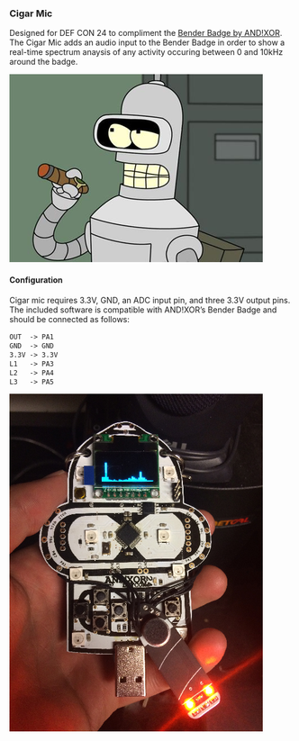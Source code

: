 ### Cigar Mic
Designed for DEF CON 24 to compliment the [Bender Badge by AND!XOR](https://github.com/ANDnXOR/ANDnXOR_DC24_Badge). The Cigar Mic adds an audio input to the Bender Badge in order to show a real-time spectrum anaysis of any activity occuring between 0 and 10kHz around the badge.

![](bender.jpg)

#### Configuration
Cigar mic requires 3.3V, GND, an ADC input pin, and three 3.3V output pins. The included software is compatible with AND!XOR’s Bender Badge and should be connected as follows:
```
OUT  -> PA1
GND  -> GND
3.3V -> 3.3V
L1   -> PA3
L2   -> PA4
L3   -> PA5
```

![](bender_badge.jpg)
